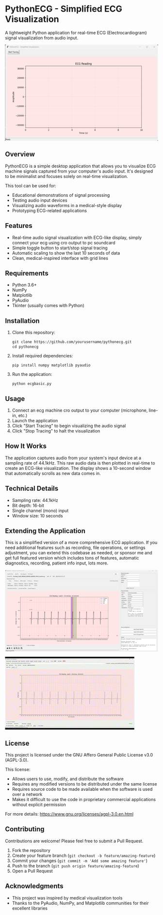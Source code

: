# PythonECG - Simplified ECG Visualization

A lightweight Python application for real-time ECG (Electrocardiogram) signal visualization from audio input.

![PythonECG Screenshot](https://github.com/benb0jangles/pythonecg/blob/main/Screenshot%202025-04-02%20232224.png)

## Overview

PythonECG is a simple desktop application that allows you to visualize ECG machine signals captured from your computer's audio input. It's designed to be minimalist and focuses solely on real-time visualization.

This tool can be used for:
- Educational demonstrations of signal processing
- Testing audio input devices
- Visualizing audio waveforms in a medical-style display
- Prototyping ECG-related applications

## Features

- Real-time audio signal visualization with ECG-like display, simply connect your ecg using cro output to pc soundcard
- Simple toggle button to start/stop signal tracing
- Automatic scaling to show the last 10 seconds of data
- Clean, medical-inspired interface with grid lines

## Requirements

- Python 3.6+
- NumPy
- Matplotlib
- PyAudio
- Tkinter (usually comes with Python)

## Installation

1. Clone this repository:
   ```
   git clone https://github.com/yourusername/pythonecg.git
   cd pythonecg
   ```

2. Install required dependencies:
   ```
   pip install numpy matplotlib pyaudio
   ```

3. Run the application:
   ```
   python ecgbasic.py
   ```

## Usage

1. Connect an ecg machine cro output to your computer (microphone, line-in, etc.)
2. Launch the application
3. Click "Start Tracing" to begin visualizing the audio signal
4. Click "Stop Tracing" to halt the visualization

## How It Works

The application captures audio from your system's input device at a sampling rate of 44.1kHz. This raw audio data is then plotted in real-time to create an ECG-like visualization. The display shows a 10-second window that automatically scrolls as new data comes in.

## Technical Details

- Sampling rate: 44.1kHz
- Bit depth: 16-bit
- Single channel (mono) input
- Window size: 10 seconds

## Extending the Application

This is a simplified version of a more comprehensive ECG application. If you need additional features such as recording, file operations, or settings adjustment, you can extend this codebase as needed, or sponsor me and get full featured version which includes tons of features, automatic diagnostics, recording, patient info input, lots more.

![PythonECG Screenshot](https://github.com/benb0jangles/pythonecg/blob/main/Screenshot%202025-03-29%20182736.png)

![pythonecg gif](https://github.com/benb0jangles/pythonecg/blob/main/ecg.gif)
## License

This project is licensed under the GNU Affero General Public License v3.0 (AGPL-3.0).

This license:
- Allows users to use, modify, and distribute the software
- Requires any modified versions to be distributed under the same license
- Requires source code to be made available when the software is used over a network
- Makes it difficult to use the code in proprietary commercial applications without explicit permission

For more details: https://www.gnu.org/licenses/agpl-3.0.en.html

## Contributing

Contributions are welcome! Please feel free to submit a Pull Request.

1. Fork the repository
2. Create your feature branch (`git checkout -b feature/amazing-feature`)
3. Commit your changes (`git commit -m 'Add some amazing feature'`)
4. Push to the branch (`git push origin feature/amazing-feature`)
5. Open a Pull Request

## Acknowledgments

- This project was inspired by medical visualization tools
- Thanks to the PyAudio, NumPy, and Matplotlib communities for their excellent libraries
